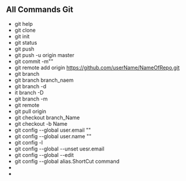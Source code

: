 ## All Commands Git 
* git help 
* git clone 
* git init
* git status 
* git push 
* git push -u origin master
* git commit -m""
* git remote add origin https://github.com/userName/NameOfRepo.git
* git branch 
* git branch branch_naem
* git branch -d 
* it branch -D
* git branch -m
* git remote 
* git pull origin 
* git checkout branch_Name
* git checkout -b Name
* git config --global user.email ""
* git config --global user.name ""
* git config -l
* git config --global --unset uesr.email
* git config --global --edit
* git config --global alias.ShortCut  command 
* 
* 